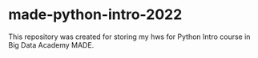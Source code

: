 # made-python-intro-2022
This repository was created for storing my hws for Python Intro course in Big Data Academy MADE.
